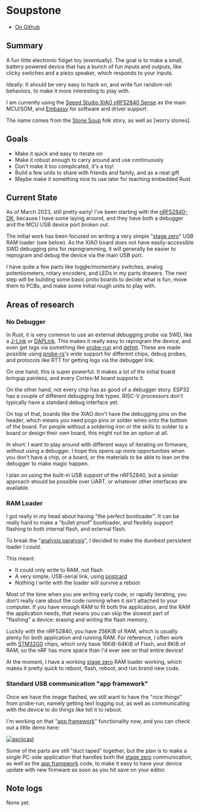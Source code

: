 # Soupstone

* [On Github](https://github.com/jamesmunns/soupstone)

## Summary

A fun little electronic fidget toy (eventually). The goal is to make a small, battery powered device that has a bunch of fun inputs and outputs, like clicky switches and a piezo speaker, which responds to your inputs.

Ideally: It should be very easy to hack on, and write fun random-ish behaviors, to make it more interesting to play with.

I am currently using the [Seeed Studio XIAO nRF52840 Sense] as the main MCU/SOM, and [Embassy] for software and driver support.

The name comes from the [Stone Soup] folk story, as well as [worry stones].

[Embassy]: https://github.com/embassy-rs/embassy
[Seeed Studio XIAO nRF52840 Sense]: https://wiki.seeedstudio.com/XIAO_BLE/
[Stone Soup]: https://en.wikipedia.org/wiki/Stone_Soup
[worry stone]: https://en.wikipedia.org/wiki/Worry_stone

## Goals

* Make it quick and easy to iterate on
* Make it robust enough to carry around and use continuously
* Don't make it too complicated, it's a toy!
* Build a few units to share with friends and family, and as a neat gift
* Maybe make it something nice to use later for teaching embedded Rust

## Current State

As of March 2023, still pretty early! I've been starting with the [nRF52840-DK], because I have some laying around, and they have both a debugger and the MCU USB device port broken out.

The initial work has been focused on writing a very simple "[stage zero]" USB RAM loader (see below). As the XIAO board does not have easily-accessible SWD debugging pins for reprogramming, it will generally be easier to reprogram and debug the device via the main USB port.

I have quite a few parts like toggle/momentary switches, analog potentiometers, rotary encoders, and LEDs in my parts drawers. The next step will be building some basic proto boards to decide what is fun, move them to PCBs, and make some initial rough units to play with.

[nRF52840-DK]: https://www.nordicsemi.com/Products/Development-hardware/nrf52840-dk
[stage zero]: https://github.com/jamesmunns/soupstone/pull/2

## Areas of research

### No Debugger

In Rust, it is very common to use an external debugging probe via SWD, like a [J-Link] or [DAPLink]. This makes it really easy to reprogram the device, and even get logs via something like [probe-run] and [defmt]. These are made possible using [probe-rs]'s wide support for different chips, debug probes, and protocols like RTT for getting logs via the debugger link.

On one hand, this is super powerful. It makes a lot of the initial board bringup painless, and every Cortex-M board supports it.

On the other hand, not every chip has as good of a debugger story. ESP32 has a couple of different debugging link types. RISC-V processors don't typically have a standard debug interface yet.

On top of that, boards like the XIAO don't have the debugging pins on the header, which means you need pogo pins or solder wires onto the bottom of the board. For people without a soldering iron or the skills to solder to a board or design their own board, this might not be an option at all.

In short: I want to play around with different ways of iterating on firmware, without using a debugger. I hope this opens up more opportunities when you don't have a chip, or a board, or the materials to be able to lean on the debugger to make magic happen.

I plan on using the built-in USB support of the nRF52840, but a similar approach should be possible over UART, or whatever other interfaces are available.

[J-Link]: https://www.segger.com/products/debug-probes/j-link/
[DAPLink]: https://daplink.io/
[probe-run]: https://github.com/knurling-rs/probe-run
[defmt]: https://github.com/knurling-rs/defmt/
[probe-rs]: https://probe.rs/

### RAM Loader

I got really in my head about having "the perfect bootloader". It can be really hard to make a "bullet proof" bootloader, and flexibily support flashing to both internal flash, and external flash.

To break the "[analysis paralysis]", I decided to make the dumbest persistent loader I could.

This meant:

* It could only write to RAM, not flash
* A very simple, USB-serial link, using [postcard]
* Nothing I write with the loader will survive a reboot

Most of the time when you are writing early code, or rapidly iterating, you don't really care about the code running when it isn't attached to your computer. If you have enough RAM to fit both the application, and the RAM the application needs, that means you can skip the slowest part of "flashing" a device: erasing and writing the flash memory.

Luckily with the nRF52840, you have 256KiB of RAM, which is usually plenty for both application and running RAM. For reference, I often work with [STM32G0] chips, which only have 16KiB-64KiB of Flash, and 8KiB of RAM, so the nRF has more space than I'd ever see on that entire device!

At the moment, I have a working [stage zero] RAM loader working, which makes it pretty quick to reboot, flash, reboot, and run brand new code.

[analysis paralysis]: https://en.wikipedia.org/wiki/Analysis_paralysis
[postcard]: ../postcard.md
[STM32G0]: https://www.st.com/en/microcontrollers-microprocessors/stm32g0-series.html

### Standard USB communication "app framework"

Once we have the image flashed, we still want to have the "nice things" from probe-run, namely getting text logging out, as well as communicating with the device to do things like tell it to reboot.

I'm working on that "[app framework]" functionality now, and you can check out a little demo here:

[![asciicast](https://asciinema.org/a/566643.svg)](https://asciinema.org/a/566643)

Some of the parts are still "duct taped" together, but the plan is to make a single PC-side application that handles both the [stage zero] communication, as well as the [app framework] code, to make it easy to have your device update with new firmware as soon as you hit save on your editor.

[app framework]: https://github.com/jamesmunns/soupstone/pull/4

## Note logs

None yet.

